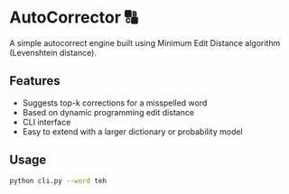 # AutoCorrector 🔠

A simple autocorrect engine built using Minimum Edit Distance algorithm (Levenshtein distance).

## Features

- Suggests top-k corrections for a misspelled word
- Based on dynamic programming edit distance
- CLI interface
- Easy to extend with a larger dictionary or probability model

## Usage

```bash
python cli.py --word teh
```
